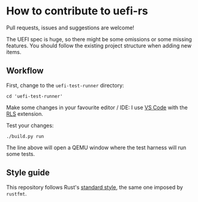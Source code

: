 # How to contribute to uefi-rs

Pull requests, issues and suggestions are welcome!

The UEFI spec is huge, so there might be some omissions or some missing features.
You should follow the existing project structure when adding new items.

## Workflow

First, change to the `uefi-test-runner` directory:

```shell
cd 'uefi-test-runner'
```

Make some changes in your favourite editor / IDE:
I use [VS Code][code] with the [RLS][rls] extension.

Test your changes:

```shell
./build.py run
```

The line above will open a QEMU window where the test harness will run some tests.

[code]: https://code.visualstudio.com/
[rls]: https://github.com/rust-lang-nursery/rls-vscode

## Style guide

This repository follows Rust's [standard style][style], the same one imposed by `rustfmt`.

[style]: https://github.com/rust-lang-nursery/fmt-rfcs/blob/master/guide/guide.md
